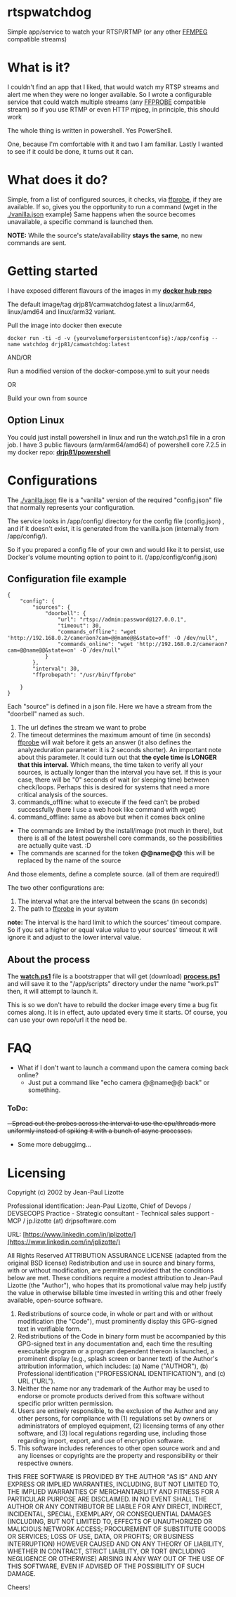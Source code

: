 # rtspwatchdog
Simple app/service to watch your RTSP/RTMP (or any other [FFMPEG](https://ffmpeg.org/) compatible streams)

# What is it?

I couldn't find an app that I liked, that would watch my RTSP streams and alert me when they were no longer available. So I wrote a configurable service that could watch multiple streams (any [FFPROBE](HTTPS://FFMPEG.ORG/FFPROBE.HTML) compatible stream) so if you use RTMP or even HTTP mjpeg, in principle, this should work

The whole thing is written in powershell. Yes PowerShell.

One, because I'm comfortable with it and two I am familiar.
Lastly I wanted to see if it could be done, it turns out it can.

# What does it do?

Simple, from a list of configured sources, it checks, via [ffprobe](https://ffmpeg.org/ffprobe.html), if they are available.
If so, gives you the opportunity to run a command (wget in the [./vanilla.json](./vanilla.json) example)
Same happens when the source becomes unavailable, a specific command is launched then.

**NOTE:** While the source's state/availability **stays the same**, no new commands are sent.
# Getting started

I have exposed different flavours of the images in my [**docker hub repo**](https://hub.docker.com/repository/docker/drjp81/camwatchdog)

The default image/tag drjp81/camwatchdog:latest a linux/arm64, linux/amd64 and linux/arm32 variant. 

Pull the image into docker then execute

```
docker run -ti -d -v {yourvolumeforpersistentconfig}:/app/config --name watchdog drjp81/camwatchdog:latest
```
AND/OR 

Run a modified version of the docker-compose.yml to suit your needs

OR

Build your own from source

## Option Linux
You could just install powershell in linux and run the watch.ps1 file in a cron job.
I have 3 public flavours (arm/arm64/amd64) of powershell core 7.2.5 in my docker repo: [**drjp81/powershell**](https://hub.docker.com/repository/docker/drjp81/powershell)

# Configurations
The [./vanilla.json](./vanilla.json) file is a "vanilla" version of the required "config.json" file that normally represents your configuration.

The service looks in /app/config/ directory for the config file (config.json) , and if it doesn't exist, it is generated from the vanilla.json (internally from /app/config/).

So if you prepared a config file of your own and would like it to persist, use Docker's volume mounting option to point to it. (/app/config/config.json)


## Configuration file example

```
{
    "config": {
        "sources": {
            "doorbell": {
                "url": "rtsp://admin:password@127.0.0.1",
                "timeout": 30,
                "commands_offline": "wget 'http://192.168.0.2/cameraon?cam=@@name@@&state=off' -O /dev/null",
                "commands_online": "wget 'http://192.168.0.2/cameraon?cam=@@name@@&state=on' -O /dev/null"
            }
        },
        "interval": 30,
        "ffprobepath": "/usr/bin/ffprobe"
        
    }
}
```
Each "source" is defined in a json file. Here we have a stream from the "doorbell" named as such.

1. The url defines the stream we want to probe
2. The timeout determines the maximum amount of time (in seconds) [ffprobe](https://ffmpeg.org/ffprobe.html) will wait before it gets an answer (it also defines the analyzeduration parameter: it is 2 seconds shorter).
An important note about this parameter. It could turn out that **the cycle time is LONGER that this interval.** Which means, the time taken to verify all your sources, is actually longer than the interval you have set. If this is your case, there will be "0" seconds of wait (or sleeping time) between check/loops. Perhaps this is desired for systems that need a more critical analysis of the sources.  
3. commands_offline: what to execute if the feed can't be probed successfully (here I use a web hook like command with wget) 
4. command_offline: same as above but when it comes back online 

- The commands are limited by the install/image (not much in there), but there is all of the latest powershell core commands, so the possibilities are actually quite vast. :D
- The commands are scanned for the token **@@name@@** this will be replaced by the name of the source

And those elements, define a complete source. (all of them are required!)

The two other configurations are:

1. The interval what are the interval between the scans (in seconds)
2. The path to [ffprobe](https://ffmpeg.org/ffprobe.html) in your system

**note:** The interval is the hard limit to which the sources' timeout compare. So if you set a higher or equal value value to your sources' timeout it will ignore it and adjust to the lower interval value. 

## About the process

The [**watch.ps1**](./watch.ps1) file is a bootstrapper that will get (download) [**process.ps1**](./process.ps1) and will save it to the "/app/scripts" directory under the name "work.ps1" then, it will attempt to launch it.

This is so we don't have to rebuild the docker image every time a bug fix comes along. It is in effect, auto updated every time it starts. Of course, you can use your own repo/url it the need be.

# FAQ
- What if I don't want to launch a command upon the camera coming back online?
    - Just put a command like "echo camera @@name@@ back" or something. 
### ToDo: 
~~- Spread out the probes across the interval to use the cpu/threads more uniformly instead of spiking it with a bunch of async processes.~~
- Some more debuggimg...

# Licensing

Copyright (c) 2002 by Jean-Paul Lizotte

Professional identification: Jean-Paul Lizotte, Chief of Devops / DEVSECOPS Practice - Strategic consultant - Technical sales support - MCP / jp.lizotte (at) drjpsoftware.com

URL: [https://www.linkedin.com/in/jplizotte/](https://www.linkedin.com/in/jplizotte/)


All Rights Reserved
ATTRIBUTION ASSURANCE LICENSE (adapted from the original BSD license)
Redistribution and use in source and binary forms, with or without
modification, are permitted provided that the conditions below are met.
These conditions require a modest attribution to Jean-Paul Lizotte (the
"Author"), who hopes that its promotional value may help justify the
value in otherwise billable time invested in writing
this and other freely available, open-source software.

1. Redistributions of source code, in whole or part and with or without
modification (the "Code"), must prominently display this GPG-signed
text in verifiable form.
2. Redistributions of the Code in binary form must be accompanied by
this GPG-signed text in any documentation and, each time the resulting
executable program or a program dependent thereon is launched, a
prominent display (e.g., splash screen or banner text) of the Author's
attribution information, which includes:
(a) Name ("AUTHOR"),
(b) Professional identification ("PROFESSIONAL IDENTIFICATION"), and
(c) URL ("URL").
3. Neither the name nor any trademark of the Author may be used to
endorse or promote products derived from this software without specific
prior written permission.
4. Users are entirely responsible, to the exclusion of the Author and
any other persons, for compliance with (1) regulations set by owners or
administrators of employed equipment, (2) licensing terms of any other
software, and (3) local regulations regarding use, including those
regarding import, export, and use of encryption software.
5. This software includes references to other open source work and and any 
licenses or copyrights are the property and responsibility or their respective owners. 

THIS FREE SOFTWARE IS PROVIDED BY THE AUTHOR "AS IS" AND
ANY EXPRESS OR IMPLIED WARRANTIES, INCLUDING, BUT NOT
LIMITED TO, THE IMPLIED WARRANTIES OF MERCHANTABILITY AND
FITNESS FOR A PARTICULAR PURPOSE ARE DISCLAIMED. IN NO
EVENT SHALL THE AUTHOR OR ANY CONTRIBUTOR BE LIABLE FOR
ANY DIRECT, INDIRECT, INCIDENTAL, SPECIAL, EXEMPLARY, OR
CONSEQUENTIAL DAMAGES (INCLUDING, BUT NOT LIMITED TO,
EFFECTS OF UNAUTHORIZED OR MALICIOUS NETWORK ACCESS;
PROCUREMENT OF SUBSTITUTE GOODS OR SERVICES; LOSS OF USE,
DATA, OR PROFITS; OR BUSINESS INTERRUPTION) HOWEVER CAUSED
AND ON ANY THEORY OF LIABILITY, WHETHER IN CONTRACT, STRICT
LIABILITY, OR TORT (INCLUDING NEGLIGENCE OR OTHERWISE)
ARISING IN ANY WAY OUT OF THE USE OF THIS SOFTWARE, EVEN
IF ADVISED OF THE POSSIBILITY OF SUCH DAMAGE.

Cheers!

